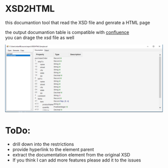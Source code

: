 # XSD2HTML
this documantion tool that read the XSD file and genrate a HTML page 
 
the output documantion  table is compatible with [confluence](https://www.atlassian.com/software/confluence)  
you can drage the xsd file as well 

![UI](Capture.PNG)
# ToDo:
- drill down into the restrictions 
- provide hyperlink to the element parent 
- extract the documentation element from the original XSD   
- If you think I can add more features please add it to the issues 
 
 
